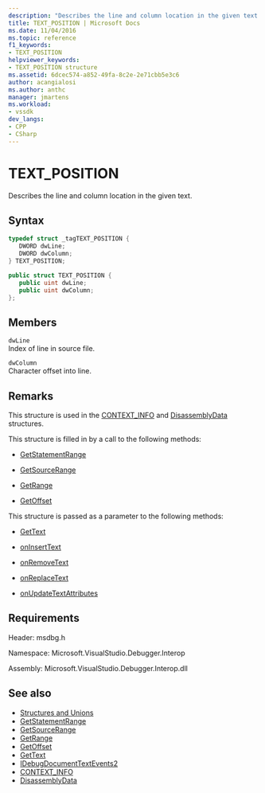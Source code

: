 ```yaml
---
description: "Describes the line and column location in the given text."
title: TEXT_POSITION | Microsoft Docs
ms.date: 11/04/2016
ms.topic: reference
f1_keywords:
- TEXT_POSITION
helpviewer_keywords:
- TEXT_POSITION structure
ms.assetid: 6dcec574-a852-49fa-8c2e-2e71cbb5e3c6
author: acangialosi
ms.author: anthc
manager: jmartens
ms.workload:
- vssdk
dev_langs:
- CPP
- CSharp
---
```

# TEXT_POSITION
Describes the line and column location in the given text.

## Syntax

```cpp
typedef struct _tagTEXT_POSITION { 
   DWORD dwLine;
   DWORD dwColumn;
} TEXT_POSITION;
```

```csharp
public struct TEXT_POSITION { 
   public uint dwLine;
   public uint dwColumn;
};
```

## Members

`dwLine`\
Index of line in source file.

`dwColumn`\
Character offset into line.

## Remarks

This structure is used in the [CONTEXT_INFO](../../../extensibility/debugger/reference/context-info.md) and [DisassemblyData](../../../extensibility/debugger/reference/disassemblydata.md) structures.

This structure is filled in by a call to the following methods:

- [GetStatementRange](../../../extensibility/debugger/reference/idebugdocumentcontext2-getstatementrange.md)

- [GetSourceRange](../../../extensibility/debugger/reference/idebugdocumentcontext2-getsourcerange.md)

- [GetRange](../../../extensibility/debugger/reference/idebugdocumentposition2-getrange.md)

- [GetOffset](../../../extensibility/debugger/reference/idebugfunctionposition2-getoffset.md)

This structure is passed as a parameter to the following methods:

- [GetText](../../../extensibility/debugger/reference/idebugdocumenttext2-gettext.md)

- [onInsertText](../../../extensibility/debugger/reference/idebugdocumenttextevents2-oninserttext.md)

- [onRemoveText](../../../extensibility/debugger/reference/idebugdocumenttextevents2-onremovetext.md)

- [onReplaceText](../../../extensibility/debugger/reference/idebugdocumenttextevents2-onreplacetext.md)

- [onUpdateTextAttributes](../../../extensibility/debugger/reference/idebugdocumenttextevents2-onupdatetextattributes.md)

## Requirements

 Header: msdbg.h

 Namespace: Microsoft.VisualStudio.Debugger.Interop

 Assembly: Microsoft.VisualStudio.Debugger.Interop.dll

## See also

- [Structures and Unions](../../../extensibility/debugger/reference/structures-and-unions.md)
- [GetStatementRange](../../../extensibility/debugger/reference/idebugdocumentcontext2-getstatementrange.md)
- [GetSourceRange](../../../extensibility/debugger/reference/idebugdocumentcontext2-getsourcerange.md)
- [GetRange](../../../extensibility/debugger/reference/idebugdocumentposition2-getrange.md)
- [GetOffset](../../../extensibility/debugger/reference/idebugfunctionposition2-getoffset.md)
- [GetText](../../../extensibility/debugger/reference/idebugdocumenttext2-gettext.md)
- [IDebugDocumentTextEvents2](../../../extensibility/debugger/reference/idebugdocumenttextevents2.md)
- [CONTEXT_INFO](../../../extensibility/debugger/reference/context-info.md)
- [DisassemblyData](../../../extensibility/debugger/reference/disassemblydata.md)
